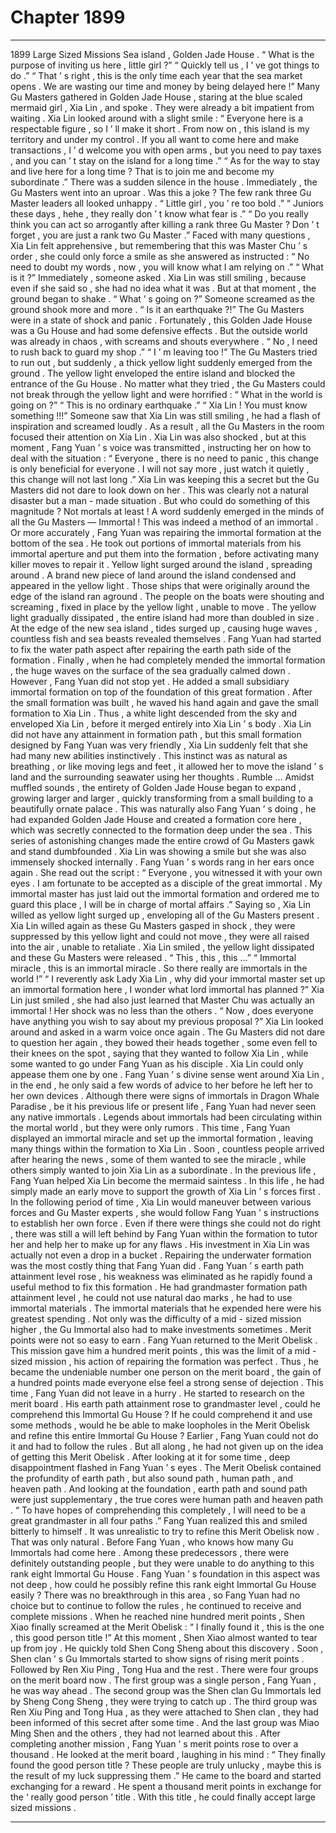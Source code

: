 
# Chapter 1899


---

1899 Large Sized Missions Sea island , Golden Jade House .
“ What is the purpose of inviting us here , little girl ?”
“ Quickly tell us , I ’ ve got things to do .”
“ That ’ s right , this is the only time each year that the sea market opens . We are wasting our time and money by being delayed here !”
Many Gu Masters gathered in Golden Jade House , staring at the blue scaled mermaid girl , Xia Lin , and spoke .
They were already a bit impatient from waiting .
Xia Lin looked around with a slight smile : “ Everyone here is a respectable figure , so I ’ ll make it short . From now on , this island is my territory and under my control . If you all want to come here and make transactions , I ’ d welcome you with open arms , but you need to pay taxes , and you can ’ t stay on the island for a long time .”
“ As for the way to stay and live here for a long time ? That is to join me and become my subordinate .”
There was a sudden silence in the house .
Immediately , the Gu Masters went into an uproar . Was this a joke ?
The few rank three Gu Master leaders all looked unhappy .
“ Little girl , you ’ re too bold .”
“ Juniors these days , hehe , they really don ’ t know what fear is .”
“ Do you really think you can act so arrogantly after killing a rank three Gu Master ? Don ’ t forget , you are just a rank two Gu Master .”
Faced with many questions , Xia Lin felt apprehensive , but remembering that this was Master Chu ’ s order , she could only force a smile as she answered as instructed : “ No need to doubt my words , now , you will know what I am relying on .”
“ What is it ?” Immediately , someone asked .
Xia Lin was still smiling , because even if she said so , she had no idea what it was .
But at that moment , the ground began to shake .
“ What ’ s going on ?” Someone screamed as the ground shook more and more .
“ Is it an earthquake ?!” The Gu Masters were in a state of shock and panic .
Fortunately , this Golden Jade House was a Gu House and had some defensive effects .
But the outside world was already in chaos , with screams and shouts everywhere .
“ No , I need to rush back to guard my shop .”
“ I ’ m leaving too !”
The Gu Masters tried to run out , but suddenly , a thick yellow light suddenly emerged from the ground .
The yellow light enveloped the entire island and blocked the entrance of the Gu House .
No matter what they tried , the Gu Masters could not break through the yellow light and were horrified : “ What in the world is going on ?”
“ This is no ordinary earthquake .”
“ Xia Lin ! You must know something !!!”
Someone saw that Xia Lin was still smiling , he had a flash of inspiration and screamed loudly .
As a result , all the Gu Masters in the room focused their attention on Xia Lin .
Xia Lin was also shocked , but at this moment , Fang Yuan ’ s voice was transmitted , instructing her on how to deal with the situation : “ Everyone , there is no need to panic , this change is only beneficial for everyone . I will not say more , just watch it quietly , this change will not last long .”
Xia Lin was keeping this a secret but the Gu Masters did not dare to look down on her .
This was clearly not a natural disaster but a man - made situation .
But who could do something of this magnitude ?
Not mortals at least !
A word suddenly emerged in the minds of all the Gu Masters — Immortal !
This was indeed a method of an immortal .
Or more accurately , Fang Yuan was repairing the immortal formation at the bottom of the sea .
He took out portions of immortal materials from his immortal aperture and put them into the formation , before activating many killer moves to repair it .
Yellow light surged around the island , spreading around .
A brand new piece of land around the island condensed and appeared in the yellow light . Those ships that were originally around the edge of the island ran aground . The people on the boats were shouting and screaming , fixed in place by the yellow light , unable to move .
The yellow light gradually dissipated , the entire island had more than doubled in size .
At the edge of the new sea island , tides surged up , causing huge waves , countless fish and sea beasts revealed themselves .
Fang Yuan had started to fix the water path aspect after repairing the earth path side of the formation .
Finally , when he had completely mended the immortal formation , the huge waves on the surface of the sea gradually calmed down .
However , Fang Yuan did not stop yet .
He added a small subsidiary immortal formation on top of the foundation of this great formation .
After the small formation was built , he waved his hand again and gave the small formation to Xia Lin .
Thus , a white light descended from the sky and enveloped Xia Lin , before it merged entirely into Xia Lin ’ s body .
Xia Lin did not have any attainment in formation path , but this small formation designed by Fang Yuan was very friendly , Xia Lin suddenly felt that she had many new abilities instinctively .
This instinct was as natural as breathing , or like moving legs and feet , it allowed her to move the island ’ s land and the surrounding seawater using her thoughts .
Rumble …
Amidst muffled sounds , the entirety of Golden Jade House began to expand , growing larger and larger , quickly transforming from a small building to a beautifully ornate palace .
This was naturally also Fang Yuan ’ s doing , he had expanded Golden Jade House and created a formation core here , which was secretly connected to the formation deep under the sea .
This series of astonishing changes made the entire crowd of Gu Masters gawk and stand dumbfounded .
Xia Lin was showing a smile but she was also immensely shocked internally .
Fang Yuan ’ s words rang in her ears once again .
She read out the script : “ Everyone , you witnessed it with your own eyes . I am fortunate to be accepted as a disciple of the great immortal . My immortal master has just laid out the immortal formation and ordered me to guard this place , I will be in charge of mortal affairs .”
Saying so , Xia Lin willed as yellow light surged up , enveloping all of the Gu Masters present .
Xia Lin willed again as these Gu Masters gasped in shock , they were suppressed by this yellow light and could not move , they were all raised into the air , unable to retaliate .
Xia Lin smiled , the yellow light dissipated and these Gu Masters were released .
“ This , this , this …”
“ Immortal miracle , this is an immortal miracle . So there really are immortals in the world !”
“ I reverently ask Lady Xia Lin , why did your immortal master set up an immortal formation here , I wonder what lord immortal has planned ?”
Xia Lin just smiled , she had also just learned that Master Chu was actually an immortal ! Her shock was no less than the others .
“ Now , does everyone have anything you wish to say about my previous proposal ?” Xia Lin looked around and asked in a warm voice once again .
The Gu Masters did not dare to question her again , they bowed their heads together , some even fell to their knees on the spot , saying that they wanted to follow Xia Lin , while some wanted to go under Fang Yuan as his disciple .
Xia Lin could only appease them one by one .
Fang Yuan ’ s divine sense went around Xia Lin , in the end , he only said a few words of advice to her before he left her to her own devices .
Although there were signs of immortals in Dragon Whale Paradise , be it his previous life or present life , Fang Yuan had never seen any native immortals .
Legends about immortals had been circulating within the mortal world , but they were only rumors .
This time , Fang Yuan displayed an immortal miracle and set up the immortal formation , leaving many things within the formation to Xia Lin . Soon , countless people arrived after hearing the news , some of them wanted to see the miracle , while others simply wanted to join Xia Lin as a subordinate .
In the previous life , Fang Yuan helped Xia Lin become the mermaid saintess . In this life , he had simply made an early move to support the growth of Xia Lin ’ s forces first .
In the following period of time , Xia Lin would maneuver between various forces and Gu Master experts , she would follow Fang Yuan ’ s instructions to establish her own force .
Even if there were things she could not do right , there was still a will left behind by Fang Yuan within the formation to tutor her and help her to make up for any flaws .
His investment in Xia Lin was actually not even a drop in a bucket .
Repairing the underwater formation was the most costly thing that Fang Yuan did .
Fang Yuan ’ s earth path attainment level rose , his weakness was eliminated as he rapidly found a useful method to fix this formation .
He had grandmaster formation path attainment level , he could not use natural dao marks , he had to use immortal materials . The immortal materials that he expended here were his greatest spending .
Not only was the difficulty of a mid - sized mission higher , the Gu Immortal also had to make investments sometimes .
Merit points were not so easy to earn .
Fang Yuan returned to the Merit Obelisk .
This mission gave him a hundred merit points , this was the limit of a mid - sized mission , his action of repairing the formation was perfect .
Thus , he became the undeniable number one person on the merit board , the gain of a hundred points made everyone else feel a strong sense of dejection .
This time , Fang Yuan did not leave in a hurry .
He started to research on the merit board .
His earth path attainment rose to grandmaster level , could he comprehend this Immortal Gu House ?
If he could comprehend it and use some methods , would he be able to make loopholes in the Merit Obelisk and refine this entire Immortal Gu House ?
Earlier , Fang Yuan could not do it and had to follow the rules .
But all along , he had not given up on the idea of getting this Merit Obelisk .
After looking at it for some time , deep disappointment flashed in Fang Yuan ’ s eyes .
The Merit Obelisk contained the profundity of earth path , but also sound path , human path , and heaven path .
And looking at the foundation , earth path and sound path were just supplementary , the true cores were human path and heaven path .
“ To have hopes of comprehending this completely , I will need to be a great grandmaster in all four paths .” Fang Yuan realized this and smiled bitterly to himself .
It was unrealistic to try to refine this Merit Obelisk now .
That was only natural .
Before Fang Yuan , who knows how many Gu Immortals had come here . Among these predecessors , there were definitely outstanding people , but they were unable to do anything to this rank eight Immortal Gu House .
Fang Yuan ’ s foundation in this aspect was not deep , how could he possibly refine this rank eight Immortal Gu House easily ?
There was no breakthrough in this area , so Fang Yuan had no choice but to continue to follow the rules , he continued to receive and complete missions .
When he reached nine hundred merit points , Shen Xiao finally screamed at the Merit Obelisk : “ I finally found it , this is the one , this good person title !”
At this moment , Shen Xiao almost wanted to tear up from joy .
He quickly told Shen Cong Sheng about this discovery .
Soon , Shen clan ’ s Gu Immortals started to show signs of rising merit points .
Followed by Ren Xiu Ping , Tong Hua and the rest .
There were four groups on the merit board now .
The first group was a single person , Fang Yuan , he was way ahead .
The second group was the Shen clan Gu Immortals led by Sheng Cong Sheng , they were trying to catch up .
The third group was Ren Xiu Ping and Tong Hua , as they were attached to Shen clan , they had been informed of this secret after some time .
And the last group was Miao Ming Shen and the others , they had not learned about this .
After completing another mission , Fang Yuan ’ s merit points rose to over a thousand .
He looked at the merit board , laughing in his mind : “ They finally found the good person title ? These people are truly unlucky , maybe this is the result of my luck suppressing them .”
He came to the board and started exchanging for a reward .
He spent a thousand merit points in exchange for the ‘ really good person ’ title .
With this title , he could finally accept large sized missions .

---

